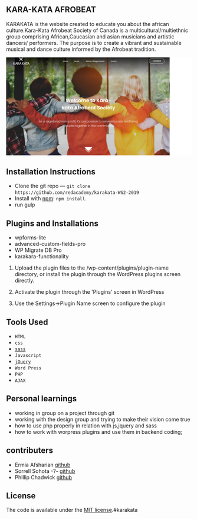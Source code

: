 
## KARA-KATA AFROBEAT


KARAKATA is the website created to educate you about the african culture.Kara-Kata Afrobeat Society of Canada is a multicultural/multiethnic group comprising African,Caucasian and asian musicians and artistic dancers/ performers. The purpose is to create a vibrant and sustainable musical and dance culture informed by the Afrobeat tradition.

![karakata-image](karakata.png)

## Installation Instructions

* Clone the git repo — `git clone
  https://github.com/redacademy/karakata-WS2-2019`  
* Install with [npm](https://www.npmjs.com/): `npm install`.
* run gulp

## Plugins and Installations

-  wpforms-lite
- advanced-custom-fields-pro
- WP Migrate DB Pro
- karakara-functionality
1.  Upload the plugin files to the /wp-content/plugins/plugin-name directory, or install the plugin through the WordPress plugins screen directly.
2. Activate the plugin through the 'Plugins' screen in WordPress

3. Use the Settings->Plugin Name screen to configure the plugin

## Tools Used
* `HTML`
* `css`
* [`sass`](https://sass-lang.com/) 
* `Javascript`
* [`jQuery`](https://jquery.com/) 
* `Word Press`
* `PHP`
* `AJAX`

## Personal learnings

* working in group on a project through git
* working with the design group and trying to make their vision come true
* how to use php properly in relation with js,jquery and sass 
* how to  work with worpress plugins and use them in backend coding;
## contributers

- Ermia Afsharian [github](https://github.com/ermia-afshaian)
- Sorrell Sohota -?- [github](https://github.com/Sorrelljs)
- Phillip Chadwick [github](https://github.com/smeggins)
## License

The code is available under the [MIT license](LICENSE.txt).#karakata
